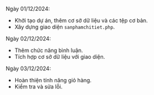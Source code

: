 Ngày 01/12/2024:
- Khởi tạo dự án, thêm cơ sở dữ liệu và các tệp cơ bản.
- Xây dựng giao diện `sanphamchitiet.php`.

Ngày 02/12/2024:
- Thêm chức năng bình luận.
- Tích hợp cơ sở dữ liệu với giao diện.

Ngày 03/12/2024:
- Hoàn thiện tính năng giỏ hàng.
- Kiểm tra và sửa lỗi.
